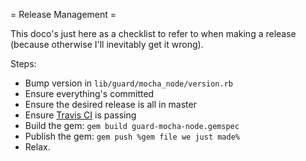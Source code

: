 = Release Management =

This doco's just here as a checklist to refer to when making a release (because otherwise I'll inevitably get it wrong).

Steps:

 * Bump version in ```lib/guard/mocha_node/version.rb```
 * Ensure everything's committed
 * Ensure the desired release is all in master
 * Ensure [Travis CI](https://travis-ci.org/neerolyte/guard-mocha-node) is passing
 * Build the gem: ```gem build guard-mocha-node.gemspec```
 * Publish the gem: ```gem push %gem file we just made%```
 * Relax.
